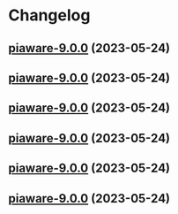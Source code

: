 # Changelog



## [piaware-9.0.0](https://github.com/truecharts/charts/compare/piaware-8.0.9...piaware-9.0.0) (2023-05-24)




## [piaware-9.0.0](https://github.com/truecharts/charts/compare/piaware-8.0.9...piaware-9.0.0) (2023-05-24)




## [piaware-9.0.0](https://github.com/truecharts/charts/compare/piaware-8.0.9...piaware-9.0.0) (2023-05-24)




## [piaware-9.0.0](https://github.com/truecharts/charts/compare/piaware-8.0.9...piaware-9.0.0) (2023-05-24)




## [piaware-9.0.0](https://github.com/truecharts/charts/compare/piaware-8.0.9...piaware-9.0.0) (2023-05-24)




## [piaware-9.0.0](https://github.com/truecharts/charts/compare/piaware-8.0.9...piaware-9.0.0) (2023-05-24)

